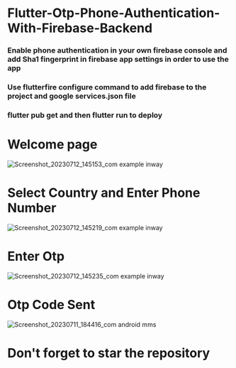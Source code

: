 # Flutter-Otp-Phone-Authentication-With-Firebase-Backend

### Enable phone authentication in your own firebase console and add Sha1 fingerprint in firebase app settings in order to use the app

### Use flutterfire configure command to add firebase to the project and google services.json file

   ### flutter pub get and then flutter run to deploy 

   

#  Welcome page

![Screenshot_20230712_145153_com example inway](https://github.com/MAXIME765356/Flutter-Otp-Authentication-With-Firebase-Backend/assets/117815821/1bdf3e1a-bd8f-476c-a01c-d7da89ca7478)



#  Select Country and Enter Phone Number

![Screenshot_20230712_145219_com example inway](https://github.com/MAXIME765356/Flutter-Otp-Authentication-With-Firebase-Backend/assets/117815821/25011a6c-9f16-4753-b817-1cbded764448)



# Enter Otp
   
![Screenshot_20230712_145235_com example inway](https://github.com/MAXIME765356/Flutter-Otp-Authentication-With-Firebase-Backend/assets/117815821/d35d2dc8-736b-4055-8ac1-dfb1c3a840c8)




# Otp Code Sent

![Screenshot_20230711_184416_com android mms](https://github.com/MAXIME765356/Flutter-Otp-Authentication-With-Firebase-Backend/assets/117815821/526cad14-9263-4f09-af9c-67eb428afd02)
 



# Don't forget to star the repository
